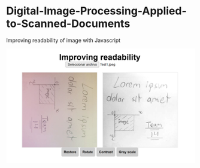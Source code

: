 # Digital-Image-Processing-Applied-to-Scanned-Documents
Improving readability of image with Javascript

<img src="./preview1.png" alt="preview1" />
